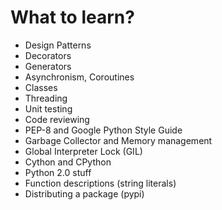 # What to learn?

- Design Patterns
- Decorators
- Generators
- Asynchronism, Coroutines
- Classes
- Threading
- Unit testing
- Code reviewing
- PEP-8 and Google Python Style Guide
- Garbage Collector and Memory management
- Global Interpreter Lock (GIL)
- Cython and CPython
- Python 2.0 stuff
- Function descriptions (string literals)
- Distributing a package (pypi)
